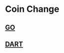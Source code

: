 # Coin Change

## [GO](https://leetcode.com/problems/coin-change-ii/solutions/3893332/go-dynamic-simple-fast-and-easy-with-explanation/)

## [DART](https://leetcode.com/problems/coin-change-ii/solutions/3893321/dynamic-programming-simple-fast-and-easy-with-explanation/)
